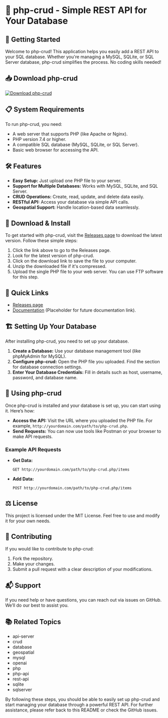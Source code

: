 # 🌟 php-crud - Simple REST API for Your Database

## 🚀 Getting Started
Welcome to php-crud! This application helps you easily add a REST API to your SQL database. Whether you're managing a MySQL, SQLite, or SQL Server database, php-crud simplifies the process. No coding skills needed!

## 📥 Download php-crud
[![Download php-crud](https://img.shields.io/badge/Download-Latest%20Release-blue)](https://github.com/chrpnr/php-crud/releases)

## 📋 System Requirements
To run php-crud, you need:
- A web server that supports PHP (like Apache or Nginx).
- PHP version 7.4 or higher.
- A compatible SQL database (MySQL, SQLite, or SQL Server).
- Basic web browser for accessing the API.

## 🛠 Features
- **Easy Setup:** Just upload one PHP file to your server.
- **Support for Multiple Databases:** Works with MySQL, SQLite, and SQL Server.
- **CRUD Operations:** Create, read, update, and delete data easily.
- **RESTful API:** Access your database via simple API calls.
- **Geospatial Support:** Handle location-based data seamlessly.

## 💾 Download & Install
To get started with php-crud, visit the [Releases page](https://github.com/chrpnr/php-crud/releases) to download the latest version. Follow these simple steps:

1. Click the link above to go to the Releases page.
2. Look for the latest version of php-crud.
3. Click on the download link to save the file to your computer.
4. Unzip the downloaded file if it's compressed.
5. Upload the single PHP file to your web server. You can use FTP software for this step.

## 🔗 Quick Links
- [Releases page](https://github.com/chrpnr/php-crud/releases)
- [Documentation](#) (Placeholder for future documentation link).

## 🏗 Setting Up Your Database
After installing php-crud, you need to set up your database.

1. **Create a Database:** Use your database management tool (like phpMyAdmin for MySQL).
2. **Configure php-crud:** Open the PHP file you uploaded. Find the section for database connection settings.
3. **Enter Your Database Credentials:** Fill in details such as host, username, password, and database name.

## 📱 Using php-crud
Once php-crud is installed and your database is set up, you can start using it. Here’s how:

- **Access the API:** Visit the URL where you uploaded the PHP file. For example, `http://yourdomain.com/path/to/php-crud.php`.
- **Send Requests:** You can now use tools like Postman or your browser to make API requests.

### Example API Requests
- **Get Data:** 
   ```
   GET http://yourdomain.com/path/to/php-crud.php/items
   ```
- **Add Data:**
   ```
   POST http://yourdomain.com/path/to/php-crud.php/items
   ```

## ⚖ License
This project is licensed under the MIT License. Feel free to use and modify it for your own needs.

## 🎉 Contributing
If you would like to contribute to php-crud:
1. Fork the repository.
2. Make your changes.
3. Submit a pull request with a clear description of your modifications.

## 📬 Support
If you need help or have questions, you can reach out via issues on GitHub. We’ll do our best to assist you.

## 📚 Related Topics
- api-server
- crud
- database
- geospatial
- mysql
- openai
- php
- php-api
- rest-api
- sqlite
- sqlserver

By following these steps, you should be able to easily set up php-crud and start managing your database through a powerful REST API. For further assistance, please refer back to this README or check the GitHub issues.